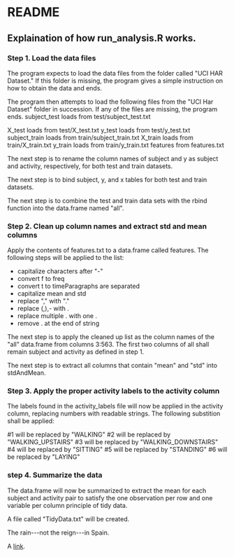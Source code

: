 README
=======
Explaination of how run_analysis.R works.
-----------
 
### Step 1. Load the data files
The program expects to load the data files from the folder called "UCI HAR Dataset."  If this folder is missing, the program gives a simple instruction on how to obtain the data and ends.

The program then attempts to load the following files from the "UCI Har Dataset" folder in succession.  If any of the files are missing, the program ends.
subject_test loads from test/subject_test.txt

X_test loads from test/X_test.txt
y_test loads from test/y_test.txt
subject_train loads from train/subject_train.txt
X_train loads from train/X_train.txt
y_train loads from train/y_train.txt
features from features.txt

The next step is to rename the column names of subject and y as subject and activity, respectively, for both test and train datasets.

The next step is to bind  subject, y, and x tables for both test and train datasets.

The next step is to combine the test and train data sets with the rbind function into the data.frame named "all".

### Step 2. Clean up column names and extract std and mean columns
Apply the contents of features.txt to a data.frame called features.
The following steps will be applied to the list:
* capitalize characters after "-"
* convert f to freq
* convert t to timeParagraphs are separated
* capitalize mean and std
* replace "," with "."
* replace (,),- with .
* replace multiple . with one .
* remove . at the end of string

The next step is to apply the cleaned up list as the column names of the "all" data.frame from columns 3:563.
The first two columns of all shall remain subject and activity as defined in step 1.

The next step is to extract all columns that contain "mean" and "std" into stdAndMean.

### Step 3.  Apply the proper activity labels to the activity column

The labels found in the activity_labels file will now be applied in the activity column, replacing numbers with readable strings.  The following substition shall be applied:

#1 will be replaced by "WALKING"
#2 will be replaced by "WALKING_UPSTAIRS"
#3 will be replaced by "WALKING_DOWNSTAIRS"
#4 will be replaced by "SITTING"
#5 will be replaced by "STANDING"
#6 will be replaced by "LAYING" 

### step 4.  Summarize the data 
The data.frame will now be summarized to extract the mean for each subject and activity pair to satisfy the one observation per row and one variable per column principle of tidy data.

A file called "TidyData.txt" will be created.


The rain---not the reign---in
Spain.

A [link](http://example.com).